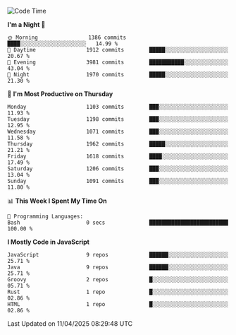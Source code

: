 <!--START_SECTION:waka-->
![Code Time](http://img.shields.io/badge/Code%20Time-1%2C343%20hrs%2052%20mins-blue)

**I'm a Night 🦉** 

```text
🌞 Morning                1386 commits        ████░░░░░░░░░░░░░░░░░░░░░   14.99 % 
🌆 Daytime                1912 commits        █████░░░░░░░░░░░░░░░░░░░░   20.67 % 
🌃 Evening                3981 commits        ███████████░░░░░░░░░░░░░░   43.04 % 
🌙 Night                  1970 commits        █████░░░░░░░░░░░░░░░░░░░░   21.30 % 
```
📅 **I'm Most Productive on Thursday** 

```text
Monday                   1103 commits        ███░░░░░░░░░░░░░░░░░░░░░░   11.93 % 
Tuesday                  1198 commits        ███░░░░░░░░░░░░░░░░░░░░░░   12.95 % 
Wednesday                1071 commits        ███░░░░░░░░░░░░░░░░░░░░░░   11.58 % 
Thursday                 1962 commits        █████░░░░░░░░░░░░░░░░░░░░   21.21 % 
Friday                   1618 commits        ████░░░░░░░░░░░░░░░░░░░░░   17.49 % 
Saturday                 1206 commits        ███░░░░░░░░░░░░░░░░░░░░░░   13.04 % 
Sunday                   1091 commits        ███░░░░░░░░░░░░░░░░░░░░░░   11.80 % 
```


📊 **This Week I Spent My Time On** 

```text
💬 Programming Languages: 
Bash                     0 secs              █████████████████████████   100.00 % 
```

**I Mostly Code in JavaScript** 

```text
JavaScript               9 repos             ██████░░░░░░░░░░░░░░░░░░░   25.71 % 
Java                     9 repos             ██████░░░░░░░░░░░░░░░░░░░   25.71 % 
Groovy                   2 repos             █░░░░░░░░░░░░░░░░░░░░░░░░   05.71 % 
Rust                     1 repo              █░░░░░░░░░░░░░░░░░░░░░░░░   02.86 % 
HTML                     1 repo              █░░░░░░░░░░░░░░░░░░░░░░░░   02.86 % 
```




 Last Updated on 11/04/2025 08:29:48 UTC
<!--END_SECTION:waka-->
